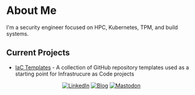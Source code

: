 # About Me

I'm a security engineer focused on HPC, Kubernetes, TPM, and build systems.

## Current Projects

- [IaC Templates](https://github.com/iac-templates) - A collection of GitHub repository templates used as a starting point for Infrastrucure as Code projects

<div align="center">
  
[![LinkedIn](https://img.shields.io/badge/LinkedIn-blue?style=for-the-badge&logo=linkedin&logoColor=white)](https://linkedin.com/in/burnskp)
[![Blog](https://img.shields.io/badge/Blog-Blog?style=for-the-badge&logo=wordpress&labelColor=%23213FD4&color=%23213FD4)](https://burnskp.dev)
[![Mastodon](https://img.shields.io/badge/Mastodon-purple?style=for-the-badge&logo=mastodon&logoColor=white)](https://hachyderm.io/@burnskp)

</div>
